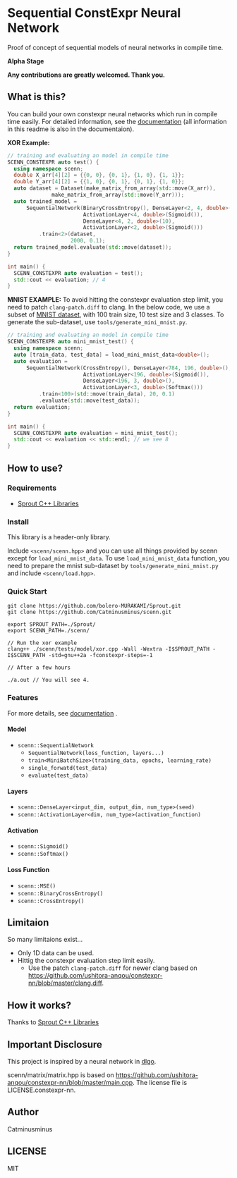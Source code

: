 # Sequential ConstExpr Neural Network

Proof of concept of sequential models of neural networks in compile time.

<strong>Alpha Stage</strong>

<strong>Any contributions are greatly welcomed. Thank you.</strong>

## What is this?

You can build your own constexpr neural networks which run in compile time easily. For detailed information, see the [documentation](
https://catminusminus.github.io/scenn-doc/) (all information in this readme is also in the documentaion).

<strong>XOR Example:</strong>
```cpp
// training and evaluating an model in compile time
SCENN_CONSTEXPR auto test() {
  using namespace scenn;
  double X_arr[4][2] = {{0, 0}, {0, 1}, {1, 0}, {1, 1}};
  double Y_arr[4][2] = {{1, 0}, {0, 1}, {0, 1}, {1, 0}};
  auto dataset = Dataset(make_matrix_from_array(std::move(X_arr)),
              make_matrix_from_array(std::move(Y_arr)));
  auto trained_model =
      SequentialNetwork(BinaryCrossEntropy(), DenseLayer<2, 4, double>(),
                        ActivationLayer<4, double>(Sigmoid()),
                        DenseLayer<4, 2, double>(10),
                        ActivationLayer<2, double>(Sigmoid()))
          .train<2>(dataset,
                    2000, 0.1);
  return trained_model.evaluate(std::move(dataset));
}

int main() {
  SCENN_CONSTEXPR auto evaluation = test();
  std::cout << evaluation; // 4
}

```

<strong>MNIST EXAMPLE:</strong>
To avoid hitting the constexpr evaluation step limit, you need to patch `clang-patch.diff` to clang. In the below code, we use a subset of [MNIST dataset](http://yann.lecun.com/exdb/mnist/), with 100 train size, 10 test size and 3 classes. To generate the sub-dataset, use `tools/generate_mini_mnist.py`.
```cpp
// training and evaluating an model in compile time
SCENN_CONSTEXPR auto mini_mnist_test() {
  using namespace scenn;
  auto [train_data, test_data] = load_mini_mnist_data<double>();
  auto evaluation =
      SequentialNetwork(CrossEntropy(), DenseLayer<784, 196, double>(),
                        ActivationLayer<196, double>(Sigmoid()),
                        DenseLayer<196, 3, double>(),
                        ActivationLayer<3, double>(Softmax()))
          .train<100>(std::move(train_data), 20, 0.1)
          .evaluate(std::move(test_data));
  return evaluation;
}

int main() {
  SCENN_CONSTEXPR auto evaluation = mini_mnist_test();
  std::cout << evaluation << std::endl; // we see 8
}
```

## How to use?

### Requirements

- [Sprout C++ Libraries](https://github.com/bolero-MURAKAMI/Sprout)

### Install

This library is a header-only library.

Include ```<scenn/scenn.hpp>``` and you can use all things provided by scenn except for ```load_mini_mnist_data```. To use `load_mini_mnist_data` function, you need to prepare the mnist sub-dataset by `tools/generate_mini_mnist.py` and include `<scenn/load.hpp>`.

### Quick Start
```
git clone https://github.com/bolero-MURAKAMI/Sprout.git
git clone https://github.com/Catminusminus/scenn.git

export SPROUT_PATH=./Sprout/
export SCENN_PATH=./scenn/

// Run the xor example
clang++ ./scenn/tests/model/xor.cpp -Wall -Wextra -I$SPROUT_PATH -I$SCENN_PATH -std=gnu++2a -fconstexpr-steps=-1

// After a few hours

./a.out // You will see 4.
```

### Features

For more details, see [documentation](
https://catminusminus.github.io/scenn-doc/) .
#### Model
- `scenn::SequentialNetwork`
    - `SequentialNetwork(loss_function, layers...)`
    - `train<MiniBatchSize>(training_data, epochs, learning_rate)`
    - `single_forwatd(test_data)`
    - `evaluate(test_data)`

#### Layers
- `scenn::DenseLayer<input_dim, output_dim, num_type>(seed)`
- `scenn::ActivationLayer<dim, num_type>(activation_function)`

#### Activation
- `scenn::Sigmoid()`
- `scenn::Softmax()`

#### Loss Function
- `scenn::MSE()`
- `scenn::BinaryCrossEntropy()`
- `scenn::CrossEntropy()`

## Limitaion

So many limitaions exist...

- Only 1D data can be used.
- Hittig the constexpr evaluation step limit easily.
  - Use the patch `clang-patch.diff` for newer clang based on https://github.com/ushitora-anqou/constexpr-nn/blob/master/clang.diff.

## How it works?

Thanks to [Sprout C++ Libraries](https://github.com/bolero-MURAKAMI/Sprout)

## Important Disclosure

This project is inspired by a neural network in [dlgo](https://github.com/maxpumperla/deep_learning_and_the_game_of_go/tree/master/code/dlgo/nn).

scenn/matrix/matrix.hpp is based on https://github.com/ushitora-anqou/constexpr-nn/blob/master/main.cpp.
The license file is LICENSE.constexpr-nn.

## Author

Catminusminus

## LICENSE

MIT
